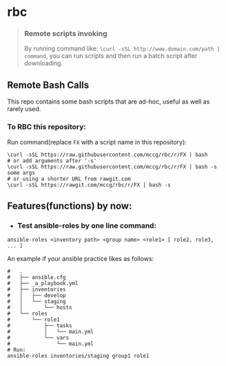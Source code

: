 # rbc

> ### Remote scripts invoking
> By running command like: ``\curl -sSL http://www.domain.com/path | command``,
> you can run scripts and then run a batch script after downloading.

## Remote Bash Calls
This repo contains some bash scripts that are
ad-hoc, useful as well as rarely used.

### To RBC this repository:
Run command(replace ``FX`` with a script name in this repository):
```shell
\curl -sSL https://raw.githubusercontent.com/mccg/rbc/r/FX | bash
# or add arguments after '-s'
\curl -sSL https://raw.githubusercontent.com/mccg/rbc/r/FX | bash -s some args
# or using a shorter URL from rawgit.com
\curl -sSL https://rawgit.com/mccg/rbc/r/FX | bash -s
```

## Features(functions) by now:
- ### Test ansible-roles by one line command:
```shell
ansible-roles <inventory path> <group name> <role1> [ role2, role3, ... ]
```
An example if your ansible practice likes as follows:
```shell
#   .
#   ├── ansible.cfg
#   ├── _a_playbook.yml
#   ├── inventories
#   │   ├── develop
#   │   └── staging
#   │       └── hosts
#   └── roles
#       └── role1
#           ├── tasks
#           │   └── main.yml
#           └── vars
#               └── main.yml
# Run:
ansible-roles inventories/staging group1 role1
```

